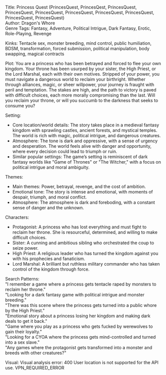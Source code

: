 Title: Princess Quest (PrincesQuest, PrincesQest, PrincesQuest, PrincesQuest, PrincesQuest, PrincesQuest, PrincesQuest, PrincesQuest, PrincesQuest, PrincesQuest)  
Author: Dragon's Whore  
Genre Tags: Fantasy, Adventure, Political Intrigue, Dark Fantasy, Erotic, Role-Playing, Revenge  

Kinks: Tentacle sex, monster breeding, mind control, public humiliation, BDSM, transformation, forced submission, political manipulation, body swapping, magical contracts  

Plot: You are a princess who has been betrayed and forced to flee your own kingdom. Your throne has been usurped by your sister, the High Priest, or the Lord Marshal, each with their own motives. Stripped of your power, you must navigate a dangerous world to reclaim your birthright. Whether through alliances, magic, or sheer willpower, your journey is fraught with peril and temptation. The stakes are high, and the path to victory is paved with difficult choices, each more morally compromising than the last. Will you reclaim your throne, or will you succumb to the darkness that seeks to consume you?  

Setting:  
- Core location/world details: The story takes place in a medieval fantasy kingdom with sprawling castles, ancient forests, and mystical temples. The world is rich with magic, political intrigue, and dangerous creatures.  
- Atmosphere: The tone is dark and oppressive, with a sense of urgency and desperation. The world feels alive with danger and opportunity, where every decision could lead to triumph or ruin.  
- Similar popular settings: The game’s setting is reminiscent of dark fantasy worlds like "Game of Thrones" or "The Witcher," with a focus on political intrigue and moral ambiguity.  

Themes:  
- Main themes: Power, betrayal, revenge, and the cost of ambition.  
- Emotional tone: The story is intense and emotional, with moments of despair, triumph, and moral conflict.  
- Atmosphere: The atmosphere is dark and foreboding, with a constant sense of danger and the unknown.  

Characters:  
- Protagonist: A princess who has lost everything and must fight to reclaim her throne. She is resourceful, determined, and willing to make difficult choices.  
- Sister: A cunning and ambitious sibling who orchestrated the coup to seize power.  
- High Priest: A religious leader who has turned the kingdom against you with his prophecies and fanaticism.  
- Lord Marshal: A brilliant but ruthless military commander who has taken control of the kingdom through force.  

Search Patterns:  
"I remember a game where a princess gets tentacle raped by monsters to reclaim her throne."  
"Looking for a dark fantasy game with political intrigue and monster breeding."  
"There was this scene where the princess gets turned into a public whore by the High Priest."  
"Emotional story about a princess losing her kingdom and making dark deals to get it back."  
"Game where you play as a princess who gets fucked by werewolves to gain their loyalty."  
"Looking for a CYOA where the princess gets mind-controlled and turned into a sex slave."  
"Any games where the protagonist gets transformed into a monster and breeds with other creatures?"

Visual: Visual analysis error: 400 User location is not supported for the API use.
VPN_REQUIRED_ERROR